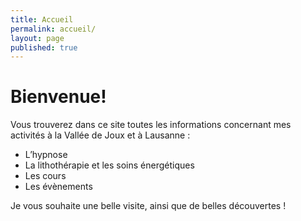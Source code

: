 ```yaml
---
title: Accueil
permalink: accueil/
layout: page
published: true
---
```


# Bienvenue!

Vous trouverez dans ce site toutes les informations concernant mes activités à la Vallée de Joux et à Lausanne :

- L’hypnose
- La lithothérapie et les soins énergétiques
- Les cours
- Les évènements

Je vous souhaite une belle visite, ainsi que de belles découvertes !
